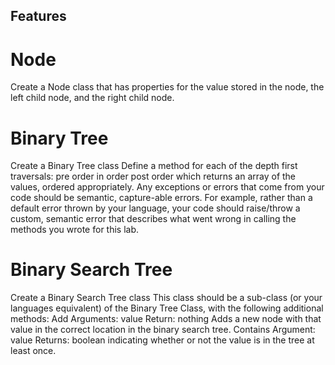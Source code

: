 ## Features

# Node
   Create a Node class that has properties for the value stored in the node, the left child node, and the right child node.
# Binary Tree
   Create a Binary Tree class
   Define a method for each of the depth first traversals:
   pre order
   in order
   post order which returns an array of the values, ordered appropriately.
   Any exceptions or errors that come from your code should be semantic, capture-able errors. For example, rather than a default error thrown by your language, your code should raise/throw a custom, semantic error that describes what went wrong in calling the methods you wrote for this lab.
# Binary Search Tree
   Create a Binary Search Tree class This class should be a sub-class (or your languages equivalent) of the Binary Tree Class, with the following additional methods:
   Add Arguments: value Return: nothing Adds a new node with that value in the correct location in the binary search tree.
   Contains Argument: value Returns: boolean indicating whether or not the value is in the tree at least once.